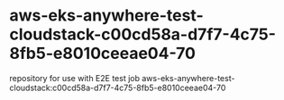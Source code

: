 # aws-eks-anywhere-test-cloudstack-c00cd58a-d7f7-4c75-8fb5-e8010ceeae04-70
repository for use with E2E test job aws-eks-anywhere-test-cloudstack:c00cd58a-d7f7-4c75-8fb5-e8010ceeae04-70
